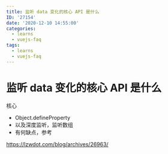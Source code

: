 ```yaml
---
title: 监听 data 变化的核心 API 是什么
ID: '27154'
date: '2020-12-10 14:55:00'
categories:
  - learns
  - vuejs-faq
tags:
  - learns
  - vuejs-faq
---
```


# 监听 data 变化的核心 API 是什么

核心

- Object.defineProperty
- 以及深度监听，监听数组
- 有何缺点，参考

https://lzwdot.com/blog/archives/26963/

